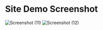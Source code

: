# Site Demo Screenshot
![Screenshot (11)](https://user-images.githubusercontent.com/65820096/184556025-99c190dc-f4f9-4e78-857b-81edec2b0db4.png)
![Screenshot (12)](https://user-images.githubusercontent.com/65820096/184556027-f735f5f1-6e32-4f94-a096-b6b0af502888.png)
